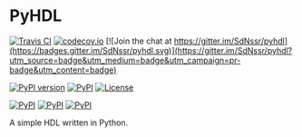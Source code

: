 # PyHDL

[![Travis CI](https://travis-ci.org/SdNssr/pyhdl.svg?branch=master)](https://travis-ci.org/SdNssr/pyhdl?branch=master)
[![codecov.io](https://codecov.io/github/SdNssr/pyhdl/coverage.svg?branch=master)](https://codecov.io/github/SdNssr/pyhdl?branch=master)
[![Join the chat at https://gitter.im/SdNssr/pyhdl](https://badges.gitter.im/SdNssr/pyhdl.svg)](https://gitter.im/SdNssr/pyhdl?utm_source=badge&utm_medium=badge&utm_campaign=pr-badge&utm_content=badge)

[![PyPI version](https://badge.fury.io/py/pyhdl.svg)](https://badge.fury.io/py/pyhdl)
[![PyPI](https://img.shields.io/pypi/pyversions/pyhdl.svg)](https://pypi.python.org/pypi/pyhdl/) 
[![License](https://img.shields.io/github/license/mashape/apistatus.svg?maxAge=2592000)]()

[![PyPI](https://img.shields.io/pypi/dm/pyhdl.svg?maxAge=2592000)]()
[![PyPI](https://img.shields.io/pypi/dw/pyhdl.svg?maxAge=2592000)]()
[![PyPI](https://img.shields.io/pypi/dd/pyhdl.svg?maxAge=2592000)]()

A simple HDL written in Python.